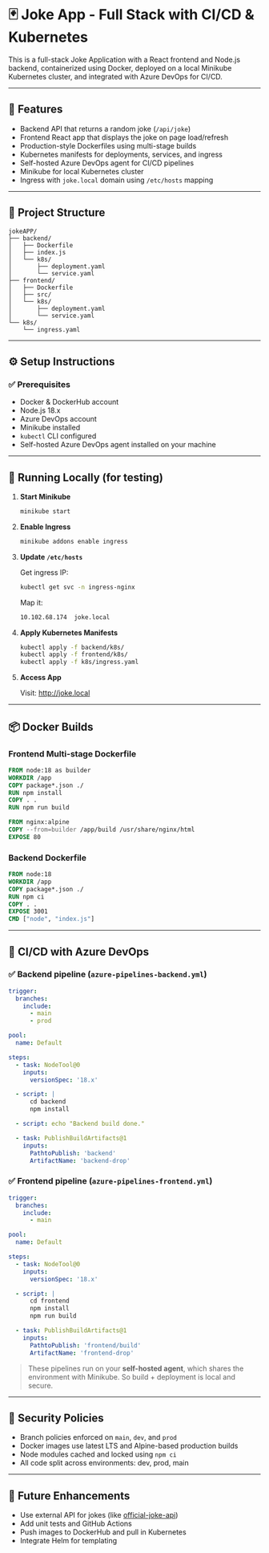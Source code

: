 # 🃏 Joke App - Full Stack with CI/CD & Kubernetes

This is a full-stack Joke Application with a React frontend and Node.js backend, containerized using Docker, deployed on a local Minikube Kubernetes cluster, and integrated with Azure DevOps for CI/CD.

---

## 📌 Features

- Backend API that returns a random joke (`/api/joke`)
- Frontend React app that displays the joke on page load/refresh
- Production-style Dockerfiles using multi-stage builds
- Kubernetes manifests for deployments, services, and ingress
- Self-hosted Azure DevOps agent for CI/CD pipelines
- Minikube for local Kubernetes cluster
- Ingress with `joke.local` domain using `/etc/hosts` mapping

---

## 📁 Project Structure

```
jokeAPP/
├── backend/
│   ├── Dockerfile
│   ├── index.js
│   └── k8s/
│       ├── deployment.yaml
│       └── service.yaml
├── frontend/
│   ├── Dockerfile
│   ├── src/
│   └── k8s/
│       ├── deployment.yaml
│       └── service.yaml
└── k8s/
    └── ingress.yaml
```

---

## ⚙️ Setup Instructions

### ✅ Prerequisites

- Docker & DockerHub account
- Node.js 18.x
- Azure DevOps account
- Minikube installed
- `kubectl` CLI configured
- Self-hosted Azure DevOps agent installed on your machine

---

## 🚀 Running Locally (for testing)

1. **Start Minikube**

   ```bash
   minikube start
   ```

2. **Enable Ingress**

   ```bash
   minikube addons enable ingress
   ```

3. **Update `/etc/hosts`**

   Get ingress IP:

   ```bash
   kubectl get svc -n ingress-nginx
   ```

   Map it:

   ```txt
   10.102.68.174  joke.local
   ```

4. **Apply Kubernetes Manifests**

   ```bash
   kubectl apply -f backend/k8s/
   kubectl apply -f frontend/k8s/
   kubectl apply -f k8s/ingress.yaml
   ```

5. **Access App**

   Visit: http://joke.local

---

## 📦 Docker Builds

### Frontend Multi-stage Dockerfile

```dockerfile
FROM node:18 as builder
WORKDIR /app
COPY package*.json ./
RUN npm install
COPY . .
RUN npm run build

FROM nginx:alpine
COPY --from=builder /app/build /usr/share/nginx/html
EXPOSE 80
```

### Backend Dockerfile

```dockerfile
FROM node:18
WORKDIR /app
COPY package*.json ./
RUN npm ci
COPY . .
EXPOSE 3001
CMD ["node", "index.js"]
```

---

## 🔁 CI/CD with Azure DevOps

### ✅ Backend pipeline (`azure-pipelines-backend.yml`)

```yaml
trigger:
  branches:
    include:
      - main
      - prod

pool:
  name: Default

steps:
  - task: NodeTool@0
    inputs:
      versionSpec: '18.x'

  - script: |
      cd backend
      npm install

  - script: echo "Backend build done."

  - task: PublishBuildArtifacts@1
    inputs:
      PathtoPublish: 'backend'
      ArtifactName: 'backend-drop'
```

### ✅ Frontend pipeline (`azure-pipelines-frontend.yml`)

```yaml
trigger:
  branches:
    include:
      - main

pool:
  name: Default

steps:
  - task: NodeTool@0
    inputs:
      versionSpec: '18.x'

  - script: |
      cd frontend
      npm install
      npm run build

  - task: PublishBuildArtifacts@1
    inputs:
      PathtoPublish: 'frontend/build'
      ArtifactName: 'frontend-drop'
```

> These pipelines run on your **self-hosted agent**, which shares the environment with Minikube. So build + deployment is local and secure.

---

## 🔐 Security Policies

- Branch policies enforced on `main`, `dev`, and `prod`
- Docker images use latest LTS and Alpine-based production builds
- Node modules cached and locked using `npm ci`
- All code split across environments: dev, prod, main

---

## 🔧 Future Enhancements

- Use external API for jokes (like [official-joke-api](https://github.com/15Dkatz/official_joke_api))
- Add unit tests and GitHub Actions
- Push images to DockerHub and pull in Kubernetes
- Integrate Helm for templating

